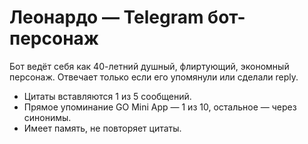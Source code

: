 # Леонардо — Telegram бот-персонаж

Бот ведёт себя как 40-летний душный, флиртующий, экономный персонаж. Отвечает только если его упомянули или сделали reply.
- Цитаты вставляются 1 из 5 сообщений.
- Прямое упоминание GO Mini App — 1 из 10, остальное — через синонимы.
- Имеет память, не повторяет цитаты.
